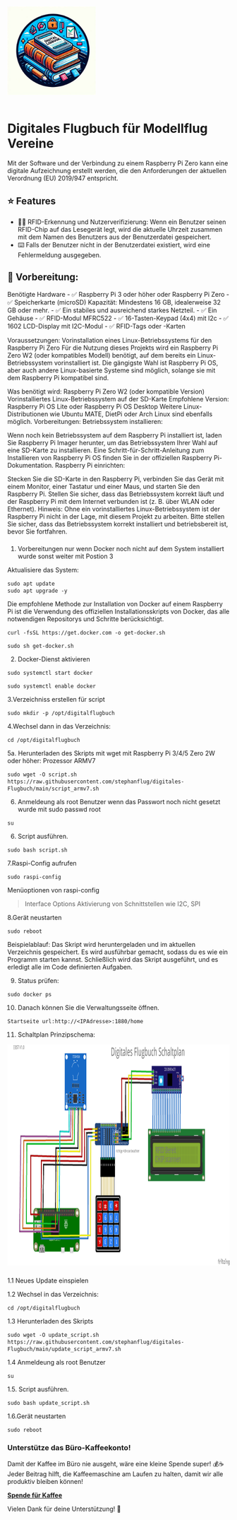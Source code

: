 <img src="https://github.com/stephanflug/digitales-Flugbuch/blob/main/Logo/LOGO.jpg?raw=true" alt="Logo" width="200" height="200"/>


<div align="center" width="100%">
    <img src="./frontend/public/icon.svg" width="128" alt="" />
</div>

# Digitales Flugbuch für Modellflug Vereine

Mit der Software und der Verbindung zu einem Raspberry Pi Zero kann eine digitale Aufzeichnung erstellt werden, die den Anforderungen der aktuellen Verordnung (EU) 2019/947 entspricht.


## ⭐ Features

- 🧑‍💼 RFID-Erkennung und Nutzerverifizierung: Wenn ein Benutzer seinen RFID-Chip auf das Lesegerät legt, wird die aktuelle Uhrzeit    zusammen mit dem Namen des Benutzers aus der Benutzerdatei gespeichert. 
- ⌨️ Falls der Benutzer nicht in der Benutzerdatei existiert, wird eine Fehlermeldung ausgegeben.



## 🔧 Vorbereitung: 

Benötigte Hardware
     - ✅ Raspberry Pi 3 oder höher oder Raspberry Pi Zero
     - ✅ Speicherkarte (microSD) Kapazität: Mindestens 16 GB, idealerweise 32 GB oder mehr.
     - ✅ Ein stabiles und ausreichend starkes Netzteil.
     - ✅ Ein Gehäuse 
     - ✅ RFID-Modul MFRC522
     - ✅ 16-Tasten-Keypad (4x4) mit I2c
     - ✅ 1602 LCD-Display mit I2C-Modul
     - ✅ RFID-Tags oder -Karten

Voraussetzungen: Vorinstallation eines Linux-Betriebssystems für den Raspberry Pi Zero
Für die Nutzung dieses Projekts wird ein Raspberry Pi Zero W2 (oder kompatibles Modell) benötigt, auf dem bereits ein Linux-Betriebssystem vorinstalliert ist. Die gängigste Wahl ist Raspberry Pi OS, aber auch andere Linux-basierte Systeme sind möglich, solange sie mit dem Raspberry Pi kompatibel sind.

Was benötigt wird:
Raspberry Pi Zero W2 (oder kompatible Version)
Vorinstalliertes Linux-Betriebssystem auf der SD-Karte
Empfohlene Version: Raspberry Pi OS Lite oder Raspberry Pi OS Desktop
Weitere Linux-Distributionen wie Ubuntu MATE, DietPi oder Arch Linux sind ebenfalls möglich.
Vorbereitungen:
Betriebssystem installieren:

Wenn noch kein Betriebssystem auf dem Raspberry Pi installiert ist, laden Sie Raspberry Pi Imager herunter, um das Betriebssystem Ihrer Wahl auf eine SD-Karte zu installieren.
Eine Schritt-für-Schritt-Anleitung zum Installieren von Raspberry Pi OS finden Sie in der offiziellen Raspberry Pi-Dokumentation.
Raspberry Pi einrichten:

Stecken Sie die SD-Karte in den Raspberry Pi, verbinden Sie das Gerät mit einem Monitor, einer Tastatur und einer Maus, und starten Sie den Raspberry Pi.
Stellen Sie sicher, dass das Betriebssystem korrekt läuft und der Raspberry Pi mit dem Internet verbunden ist (z. B. über WLAN oder Ethernet).
Hinweis:
Ohne ein vorinstalliertes Linux-Betriebssystem ist der Raspberry Pi nicht in der Lage, mit diesem Projekt zu arbeiten. Bitte stellen Sie sicher, dass das Betriebssystem korrekt installiert und betriebsbereit ist, bevor Sie fortfahren.



###
1. Vorbereitungen nur wenn Docker noch nicht auf dem System installiert wurde sonst weiter mit Postion 3

Aktualisiere das System:
```
sudo apt update
sudo apt upgrade -y
```

Die empfohlene Methode zur Installation von Docker auf einem Raspberry Pi ist die Verwendung des offiziellen Installationsskripts von Docker, das alle notwendigen Repositorys und Schritte berücksichtigt. 
```
curl -fsSL https://get.docker.com -o get-docker.sh
```
```
sudo sh get-docker.sh
```

2. Docker-Dienst aktivieren
```
sudo systemctl start docker
```
```
sudo systemctl enable docker
```
3.Verzeichniss erstellen für script
```
sudo mkdir -p /opt/digitalflugbuch
```
4.Wechsel dann in das Verzeichnis:
```
cd /opt/digitalflugbuch
```


5a. Herunterladen des Skripts mit wget mit Raspberry Pi 3/4/5 Zero 2W oder höher: Prozessor ARMV7
```
sudo wget -O script.sh https://raw.githubusercontent.com/stephanflug/digitales-Flugbuch/main/script_armv7.sh
```


6. Anmeldeung als root Benutzer wenn das Passwort noch nicht gesetzt wurde mit sudo passwd root
```
su
```

6. Script ausführen.
```
sudo bash script.sh
```
7.Raspi-Config aufrufen
```
sudo raspi-config
```
Menüoptionen von raspi-config
> Interface Options
>Aktivierung von Schnittstellen wie  I2C, SPI

8.Gerät neustarten
```
sudo reboot
```

Beispielablauf:
Das Skript wird heruntergeladen und im aktuellen Verzeichnis gespeichert.
Es wird ausführbar gemacht, sodass du es wie ein Programm starten kannst.
Schließlich wird das Skript ausgeführt, und es erledigt alle im Code definierten Aufgaben.

9. Status prüfen:
```
sudo docker ps
```

10. Danach können Sie die Verwaltungsseite öffnen.
```
Startseite url:http://<IPAdresse>:1880/home
```

11. Schaltplan Prinzipschema:
 

<img src="https://github.com/stephanflug/digitales-Flugbuch/blob/main/Schaltplan/Hardware_SteckplatineV1.png" alt="Logo" width="800" height="500"/>


###
1.1 Neues Update einspielen

1.2 Wechsel in das Verzeichnis:
```
cd /opt/digitalflugbuch
```
1.3 Herunterladen des Skripts
```
sudo wget -O update_script.sh https://raw.githubusercontent.com/stephanflug/digitales-Flugbuch/main/update_script_armv7.sh
```
1.4  Anmeldeung als root Benutzer
```
su
```

1.5. Script ausführen.
```
sudo bash update_script.sh
```
1.6.Gerät neustarten
```
sudo reboot
```


### Unterstütze das Büro-Kaffeekonto!

Damit der Kaffee im Büro nie ausgeht, wäre eine kleine Spende super! 💰☕  
Jeder Beitrag hilft, die Kaffeemaschine am Laufen zu halten, damit wir alle produktiv bleiben können!

[**Spende für Kaffee**](https://www.paypal.com/donate/?business=ACU26RPTCA44S&no_recurring=0&item_name=Dieses+Projekt+und+der+Service+kann+nur+durch+eure+Spenden+finanziert+werden.&currency_code=EUR)

Vielen Dank für deine Unterstützung! 🙌

